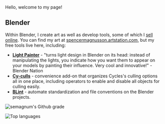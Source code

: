 Hello, welcome to my page!

## Blender

Within Blender, I create art as well as develop tools, some of which I [sell online](https://blendermarket.com/products/nview-v3). You can find my art at [spencermagnusson.artstation.com](https://spencermagnusson.artstation.com), but my free tools live here, including:

- **[Light Painter](/light-painter/)** - "turns light design in Blender on its head: instead of manipulating the lights, you indicate how you want them to appear on your models by painting their influence. Very cool and innovative!" - Blender Nation
- **[Cy-culls](https://github.com/semagnum/cy-culls)** - convenience add-on that organizes Cycles's culling options all in one place, including operators to enable and disable all objects for culling easily.
- **[BLint](/blint/)** - automate standardization and file conventions on the Blender projects.

![semagnum's Github grade](https://github-readme-stats.zohan.tech/api?username=semagnum&show_icons=true&count_private=true)

![Top languages](https://github-readme-stats.vercel.app/api/top-langs/?username=semagnum&hide_progress=true)
